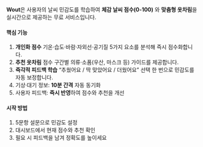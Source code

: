 **Wout**은 사용자의 날씨 민감도를 학습하여
**체감 날씨 점수(0‑100)** 와 **맞춤형 옷차림**을 실시간으로 제공하는 무료 서비스입니다.


#### 핵심 기능
1. **개인화 점수**
   기온·습도·바람·자외선·공기질 5가지 요소를 분석해 즉시 점수화합니다.
2. **추천 옷차림**
   점수 구간별 의류·소품(우산, 마스크 등) 가이드를 제공합니다.
3. **즉각적 피드백 학습**
   “추웠어요 / 딱 맞았어요 / 더웠어요” 선택 한 번으로 민감도를 자동 보정합니다.
4. 기상·대기 정보: **10분 간격** 자동 동기화
5. 사용자 피드백: **즉시 반영**하여 점수와 추천을 개선

#### 시작 방법

1. 5문항 설문으로 민감도 설정
2. 대시보드에서 현재 점수와 추천 확인
3. 필요 시 피드백을 남겨 정확도를 높이세요
